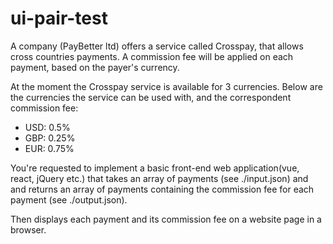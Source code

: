 # ui-pair-test
A company (PayBetter ltd) offers a service called Crosspay, that allows cross countries payments.
A commission fee will be applied on each payment, based on the payer's currency.

At the moment the Crosspay service is available for 3 currencies.
Below are the currencies the service can be used with, and the correspondent commission fee:
- USD: 0.5%
- GBP: 0.25%
- EUR: 0.75%

You're requested to implement a basic front-end web application(vue, react, jQuery etc.) that takes an array of payments (see ./input.json) and
and returns an array of payments containing the commission fee for each payment (see ./output.json).

Then displays each payment and its commission fee on a website page in a browser.
